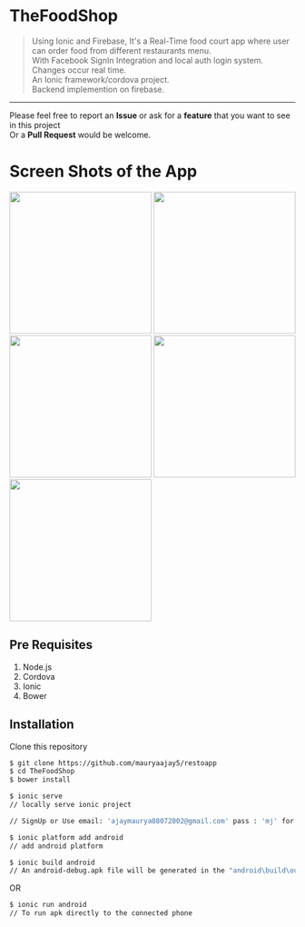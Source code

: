 # TheFoodShop

>Using Ionic and Firebase, It's a Real-Time food court app where user can order food from different restaurants menu.<br />
>With Facebook SignIn Integration and local auth login system.<br />
>Changes occur real time.<br />
>An Ionic framework/cordova project.<br />
>Backend implemention on firebase.<br />


---
Please feel free to report an **Issue** or ask for a **feature** that you want to see in this project <br/> Or a **Pull Request** would be welcome.


# Screen Shots of the App

<img src="https://raw.githubusercontent.com/mjunaidsalaat/TheFoodShop/master/screens/splash.jpg" width="250" /> <img src="https://raw.githubusercontent.com/mjunaidsalaat/TheFoodShop/master/screens/login.jpg" width="250" /> <img src="https://raw.githubusercontent.com/mjunaidsalaat/TheFoodShop/master/screens/main.jpg" width="250"  />
<img src="https://raw.githubusercontent.com/mjunaidsalaat/TheFoodShop/master/screens/main2.jpg" width="250"  /> <img src="https://raw.githubusercontent.com/mjunaidsalaat/TheFoodShop/master/screens/last%20checkout.jpg" width="250" />

## Pre Requisites 
1.	Node.js
2.	Cordova
3.	Ionic
4.	Bower

## Installation
Clone this repository
```bash
$ git clone https://github.com/mauryaajay5/restoapp
$ cd TheFoodShop
$ bower install

$ ionic serve
// locally serve ionic project

// SignUp or Use email: 'ajaymaurya08072002@gmail.com' pass : 'mj' for quick access.
```

```bash
$ ionic platform add android
// add android platform
```

```bash
$ ionic build android
// An android-debug.apk file will be generated in the "android\build\outputs\apk"
```

OR

```bash
$ ionic run android
// To run apk directly to the connected phone
```
